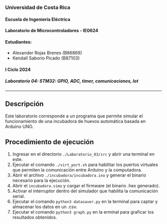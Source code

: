 ### Universidad de Costa Rica
#### Escuela de Ingeniería Eléctrica
#### Laboratorio de Microcontroladores - IE0624
#### Estudiantes: 
- Alexander Rojas Brenes (B86869)
- Kendall Saborio Picado (B87103)
#### I Ciclo 2024
##### Laboratorio 04: STM32: GPIO, ADC, timer, comunicaciones, Iot
---
## Descripción
Este laboratorio corresponde a un programa que permite simular el funcionamiento de 
una incubadora de huevos automática basada en Arduino UNO. 

## Procedimiento de ejecución
1. Ingresar en el directorio `./Laboratorio_03/src` y abrir una terminal en este. 
2. Ejecutar el comando `./virt_port.sh` para habilitar los puertos virtuales que permiten la comunicación entre Arduino y la computadora.
3. Abrir el archivo `./incubadora/incubadora.ino` y generar el binario necesario para la ejecución.
4. Abrir el `incubadora.simu` y cargar el firmware (el binario .hex generado).
5. Activar el interruptor dentro del simulador que habilita la comunicación serial.
6. Ejecutar el comando `python3 datasaver.py` en la terminal para captar y almacenar los datos en un .csv.
7. Ejecutar el comando `python3 graph.py` en la erminal para graficar los resultados obtenidos.